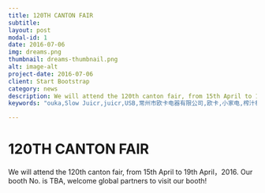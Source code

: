 ```yaml
---
title: 120TH CANTON FAIR
subtitle:
layout: post
modal-id: 1
date: 2016-07-06
img: dreams.png
thumbnail: dreams-thumbnail.png
alt: image-alt
project-date: 2016-07-06
client: Start Bootstrap
category: news
description: We will attend the 120th canton fair, from 15th April to 19th April，2016. Our booth No. is  TBA, welcome global partners to visit our booth!
keywords: "ouka,Slow Juicr,juicr,USB,常州市欧卡电器有限公司,欧卡,小家电,榨汁机,慢磨机,原汁机"

---
```

# 120TH CANTON FAIR #

We will attend the 120th canton fair, from 15th April to 19th April，2016. Our booth No. is  TBA, welcome global partners to visit our booth!
